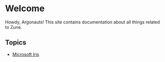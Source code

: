 # Welcome
Howdy, Argonauts! This site contains documentation about all things related to Zune.

## Topics
- [Microsoft Iris](./Iris/index.md)

